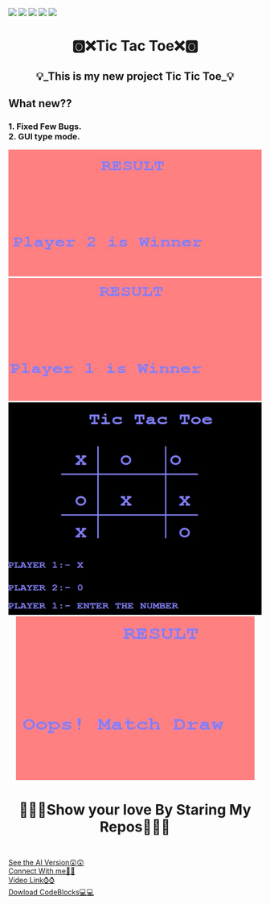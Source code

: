 ![](https://img.shields.io/badge/Programming_Language-c++-blue.svg)
![](https://img.shields.io/badge/Library-Graphics.h-gold.svg)
![](https://img.shields.io/badge/Platform-Desktop_Development-green.svg)
![](https://img.shields.io/badge/Status-Beta-green.svg)
![](https://img.shields.io/badge/Version-CodeBlocks_13.12-red.svg)
<h1><p align="center">🅾❌Tic Tac Toe❌🅾</p></h1>
<h2> <p align="center">💡_This is my new project Tic Tic Toe_💡</p></h2>
<h2>What new??</h2>
<h3> 1. Fixed Few Bugs.</br>
     2. GUI type mode.</h3>
<p align="center">
<img src="screenshots/Screenshot 2021-02-22 224927.jpg" alt="Image"></br>
<img src="screenshots/Screenshot 2021-02-22 225031.jpg" alt="Image"></br>
<img src="screenshots/Screenshot 2021-02-22 225122.jpg" alt="Image">
<img src="screenshots/Screenshot 2021-02-22 225152.jpg" alt="Image">
</p>
<h1><p align="center">💖💖🔥Show your love By Staring My Repos💖💖🔥</p></h1></br>
<a href="https://github.com/UG-SEP/Tic-Tac-Toe-AI-Intergrated">See the AI Version😲😲</a></br>
<a href="https://www.linkedin.com/in/ujjwal-gupta-ug-233543202/">Connect With me🤝🤝</a></br>
<a href="https://www.youtube.com/watch?v=27d8jxj-aNw">Video Link⌚⌚</a></br>
<a href="https://www.codeblocks.org/downloads/binaries/">Dowload CodeBlocks💻💻</a>
